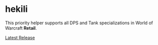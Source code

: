 # hekili
This priority helper supports all DPS and Tank specializations in World of Warcraft **Retail**.

[Latest Release](https://github.com/Zekili/hekili/releases/latest)
